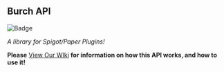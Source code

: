 ## Burch API
![Badge](https://api.codiga.io/project/29792/score/svg)

*A library for Spigot/Paper Plugins!*

**Please** [View Our WIki](https://github.com/Burchard36/BurchAPI/wiki) **for information on how this API works, and how to use it!**
